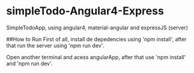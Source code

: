 # simpleTodo-Angular4-Express
SimpleTodoApp, using angular4, material-angular and expressJS (server)

##How to Run
First of all, install de depedencies using 'npm install', after that run the server using 'npm run dev'.

Open another terminal and acess angularApp, after that use 'npm install' and 'npm run dev'.
